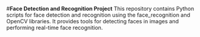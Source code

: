 #**Face Detection and Recognition Project**
This repository contains Python scripts for face detection and recognition using the face_recognition and OpenCV libraries. It provides tools for detecting faces in images and performing real-time face recognition.
